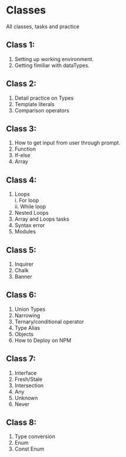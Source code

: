 # Classes  
All classes, tasks and practice  
## Class 1:  
  1. Setting up working environment.   
  2. Getting fimiliar with dataTypes.  
## Class 2:  
  1. Detail practice on Types  
  2. Template literals  
  3. Comparison operators  
## Class 3:  
  1. How to get input from user through prompt.  
  2. Function   
  3. If-else   
  4. Array  
## Class 4:  
  1. Loops  
     i. For loop  
     ii. While loop  
  3. Nested Loops  
  4. Array and Loops tasks  
  5. Syntax error  
  6. Modules  
## Class 5:  
  1. Inquirer  
  2. Chalk  
  3. Banner
## Class 6:  
  1. Union Types
  2. Narrowing
  3. Ternary/conditional operator   
  4. Type Alias    
  5. Objects
  6. How to Deploy on NPM  
## Class 7:  
  1. Interface  
  2. Fresh/Stale  
  3. Intersection  
  4. Any  
  5. Unknown  
  6. Never
## Class 8:  
  1. Type conversion  
  2. Enum
  3. Const Enum
     

